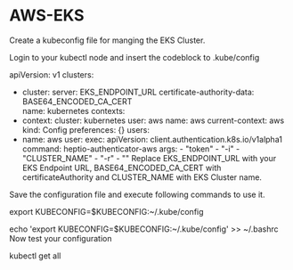 # AWS-EKS


Create a kubeconfig file for manging the EKS Cluster.

Login to your kubectl node and insert the codeblock to .kube/config

apiVersion: v1
clusters:
- cluster:
    server: EKS_ENDPOINT_URL
    certificate-authority-data: BASE64_ENCODED_CA_CERT   
  name: kubernetes
contexts:
- context:
    cluster: kubernetes
    user: aws
  name: aws
current-context: aws
kind: Config
preferences: {}
users:
- name: aws
  user:
    exec:
      apiVersion: client.authentication.k8s.io/v1alpha1
      command: heptio-authenticator-aws
      args:
        - "token"
        - "-i"
        - "CLUSTER_NAME"
        - "-r"
        - ""
Replace EKS_ENDPOINT_URL with your EKS Endpoint URL, BASE64_ENCODED_CA_CERT with certificateAuthority and CLUSTER_NAME with EKS Cluster name.

Save the configuration file and execute following commands to use it.

export KUBECONFIG=$KUBECONFIG:~/.kube/config

echo 'export KUBECONFIG=$KUBECONFIG:~/.kube/config' >> ~/.bashrc
Now test your configuration

kubectl get all
